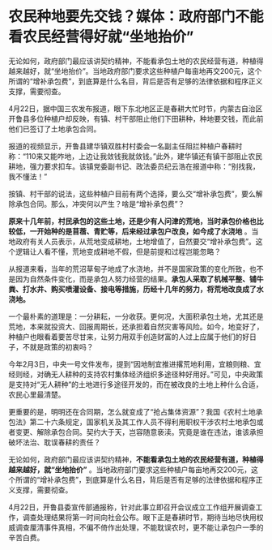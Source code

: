 # 农民种地要先交钱？媒体：政府部门不能看农民经营得好就“坐地抬价”

无论如何，政府部门最应该讲契约精神，不能看承包土地的农民经营有道，种植得越来越好，就“坐地抬价”。当地政府部门要求这些种植户每亩地再交200元，这个所谓的“增补承包费”，到底算是什么名目，背后是否有足够的法律依据和程序正义支撑，需要彻查。

4月22日，据中国三农发布报道，眼下东北地区正是春耕大忙时节，内蒙古自治区开鲁县多位种植户却反映，有镇、村干部阻止他们下田耕种，种地要交钱，而此前他们已签订了土地承包合同。

报道的视频显示，开鲁县建华镇双胜村村委会一名副主任阻拦种植户春耕时称：“110来又能咋地，上边让我敛钱我就敛钱。”此外，建华镇还有镇干部阻止农民耕地，强力要求扣车。该镇党委副书记、政法委员纪云浩在报道中称：“别找我，我不懂法！”

按镇、村干部的说法，这些种植户目前有两个选择，要么交“增补承包费”，要么解除承包合同。那么，冲突何以产生？啥是“增补承包费”？

**原来十几年前，村民承包的这些土地，还是少有人问津的荒地，当时承包价格也比较低，一开始种的是苜蓿、青贮等，后来经过承包户改良，如今成了水浇地**
。当地政府有关人员表示，从荒地变成耕地，土地增值了，自然要交“增补承包费”。这个逻辑让人看不懂，荒地变成耕地不假，但是前提和过程岂能忽略？

从报道来看，当年的荒沼草甸子地成了水浇地，并不是国家政策的变化所致，也不是因为自然条件变化，而是承包人努力经营的结果。**承包人采取了机械平整、铺牛粪、打水井、购买喷灌设备、接电等措施，历经十几年的努力，将荒地改良成了水浇地。**

一个最朴素的道理是：一分耕耘，一分收获。更何况，大面积承包土地，尤其还是荒地，本来就投资大、回报周期长，还承担着自然灾害等风险。如今，地变好了，种植户也眼看着要苦尽甘来，让努力用双手创造财富的人过上应属于他们的好日子，不就是政策的初衷吗？

今年2月3日，中央一号文件发布，提到“因地制宜推进撂荒地利用，宜粮则粮、宜经则经，对确无人耕种的支持农村集体经济组织多途径种好用好。”可见，中央政策是支持对“无人耕种”的土地进行多途径开发的，而在被改良的土地上种什么合适，农民心里最清楚。

更重要的是，明明还在合同期，怎么就变成了“抢占集体资源”？我国《农村土地承包法》第二十六条规定，国家机关及其工作人员不得利用职权干涉农村土地承包或者变更、解除承包合同。契约大于天，岂容随意亵渎。究竟是谁在违法，谁该承担破坏法治、耽误春耕的责任？

无论如何，政府部门最应该讲契约精神，**不能看承包土地的农民经营有道，种植得越来越好，就“坐地抬价”**
。当地政府部门要求这些种植户每亩地再交200元，这个所谓的“增补承包费”，到底算是什么名目，背后是否有足够的法律依据和程序正义支撑，需要彻查。

4月22日，开鲁县委宣传部通报称，针对此事立即召开会议成立工作组开展调查工作，调查处理结果将第一时间向社会公布。眼下正是春耕时节，期待当地尽快用权威调查厘清事件真相，不偏不倚作出处理，不能耽误农时，更不能让承包户一季的辛苦白费。

